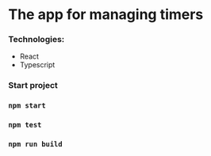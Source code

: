 # The app for managing timers

### Technologies: 
* React
* Typescript

### Start project

### `npm start`
### `npm test`
### `npm run build`
